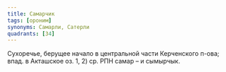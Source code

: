 ```yaml
---
title: Самарчик
tags: [ороним]
synonyms: Самарли, Сатерли
quadrants: [З4]
---
```


Сухоречье, берущее начало в центральной части Керченского п-ова; впад. в
Акташское оз. 1, 2) ср. РПН самар – и сымырчык.
